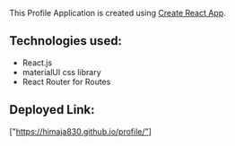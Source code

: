 This Profile Application is created using  [Create React App](https://github.com/facebook/create-react-app).

## Technologies used:

- React.js
- materialUI css library
- React Router for Routes

## Deployed Link:

["https://himaja830.github.io/profile/"]
